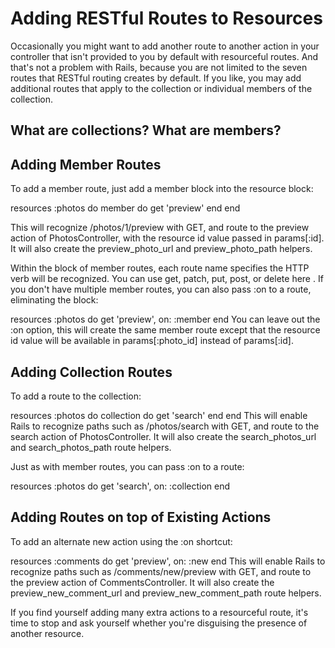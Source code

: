 # Adding RESTful Routes to Resources
Occasionally you might want to add another route to another action in your controller that isn't provided to you by default with resourceful routes. And that's not a problem with Rails, because you are not limited to the seven routes that RESTful routing creates by default. If you like, you may add additional routes that apply to the collection or individual members of the collection.

## What are collections? What are members?


## Adding Member Routes
To add a member route, just add a member block into the resource block:

resources :photos do
  member do
    get 'preview'
  end
end

This will recognize /photos/1/preview with GET, and route to the preview action of PhotosController, with the resource id value passed in params[:id]. It will also create the preview_photo_url and preview_photo_path helpers.

Within the block of member routes, each route name specifies the HTTP verb will be recognized. You can use get, patch, put, post, or delete here . If you don't have multiple member routes, you can also pass :on to a route, eliminating the block:

resources :photos do
  get 'preview', on: :member
end
You can leave out the :on option, this will create the same member route except that the resource id value will be available in params[:photo_id] instead of params[:id].

## Adding Collection Routes

To add a route to the collection:

resources :photos do
  collection do
    get 'search'
  end
end
This will enable Rails to recognize paths such as /photos/search with GET, and route to the search action of PhotosController. It will also create the search_photos_url and search_photos_path route helpers.

Just as with member routes, you can pass :on to a route:

resources :photos do
  get 'search', on: :collection
end


## Adding Routes on top of Existing Actions

To add an alternate new action using the :on shortcut:

resources :comments do
  get 'preview', on: :new
end
This will enable Rails to recognize paths such as /comments/new/preview with GET, and route to the preview action of CommentsController. It will also create the preview_new_comment_url and preview_new_comment_path route helpers.

If you find yourself adding many extra actions to a resourceful route, it's time to stop and ask yourself whether you're disguising the presence of another resource.